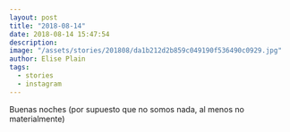 ```yaml
---
layout: post
title: "2018-08-14"
date: 2018-08-14 15:47:54
description: 
image: "/assets/stories/201808/da1b212d2b859c049190f536490c0929.jpg"
author: Elise Plain
tags: 
  - stories
  - instagram
---
```


Buenas noches (por supuesto que no somos nada, al menos no materialmente)
<p></p>
